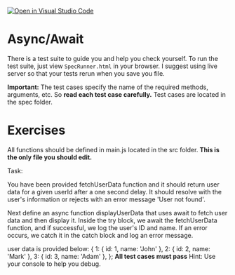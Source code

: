[![Open in Visual Studio Code](https://classroom.github.com/assets/open-in-vscode-2e0aaae1b6195c2367325f4f02e2d04e9abb55f0b24a779b69b11b9e10269abc.svg)](https://classroom.github.com/online_ide?assignment_repo_id=15990959&assignment_repo_type=AssignmentRepo)
# Async/Await

There is a test suite to guide you and help you check yourself. To run the test suite, just view `SpecRunner.html` in your browser. I suggest using live server so that your tests rerun when you save you file.

**Important:** The test cases specify the name of the required methods, arguments, etc. So **read each test case carefully.** Test cases are located in the spec folder.

# Exercises
All functions should be defined in main.js located in the src folder. **This is the only file you should edit.**

Task:

You have been provided fetchUserData function and it should return user data for a given userId after a one second delay. It should resolve with the user's information or rejects with an error message 'User not found'.

Next define an async function displayUserData that uses await to fetch user data and then display it. Inside the try block, we await the fetchUserData function, and if successful, we log the user's ID and name. If an error occurs, we catch it in the catch block and log an error message.

user data is provided below:
           {
                1: { id: 1, name: 'John' },
                2: { id: 2, name: 'Mark' },
                3: { id: 3, name: 'Adam' },
            };
**All test cases must pass**
Hint: Use your console to help you debug.


